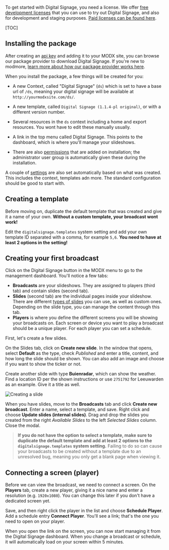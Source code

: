 To get started with Digital Signage, you need a license. We offer [free development licenses](https://modmore.com/free-development-licenses/) that you can use to try out Digital Signage, and also for development and staging purposes. [Paid licenses can be found here](https://modmore.com/digitalsignage/pricing/).

[TOC]

## Installing the package

After creating an [api key](https://modmore.com/account/api-keys/) and adding it to your MODX site, you can browse our package provider to download Digital Signage. If you're new to modmore, [learn more about how our package provider works here](https://modmore.com/about/package-provider/).

When you install the package, a few things will be created for you:

- A new Context, called "Digital Signage" (`ds`) which is set to have a base url of `/ds`, meaning your digital signage will be available at `http://yourmodxsite.com/ds/`. 

- A new template, called `Digital Signage (1.1.4-pl original)`, or with a different version number. 

- Several resources in the `ds` context including a home and export resources. You wont have to edit these manually usually.

- A link in the top menu called Digital Signage. This points to the dashboard, which is where you'll manage your slideshows. 

- There are also [permissions](Permissions) that are added on installation; the administrator user group is automatically given these during the installation.

A couple of [settings](Configuration) are also set automatically based on what was created. This includes the context, templates adn more. The standard configuration should be good to start with. 

## Creating a template

Before moving on, duplicate the default template that was created and give it a name of your own. **Without a custom template, your broadcast wont work!**

Edit the `digitalsignage.templates` system setting and add your own template ID separated with a comma, for example `5,6`. **You need to have at least 2 options in the setting!** 

## Creating your first broadcast

Click on the Digital Signage button in the MODX menu to go to the management dashboard. You'll notice a few tabs:

- **Broadcasts** are your slideshows. They are assigned to players (third tab) and contain slides (second tab). 
- **Slides** (second tab) are the individual pages inside your slideshow. There are different [types of slides](Slide_Types) you can use, as well as custom ones. Depending on the slide type, you can manage the content through this tab.
- **Players** is where you define the different screens you will be showing your broadcasts on. Each screen or device you want to play a broadcast should be a unique player. For each player you can set a schedule.

First, let's create a few slides. 

On the Slides tab, click on **Create new slide**. In the window that opens, select **Default** as the type, check _Published_ and enter a title, content, and how long the slide should be shown. You can also add an image and choose if you want to show the ticker or not. 

Create another slide with type **Buienradar**, which can show the weather. Find a location ID per the shown instructions or use `2751792` for Leeuwarden as an example. Give it a title as well. 

![Creating a slide](../images/create-slide.jpg)

When you have slides, move to the **Broadcasts** tab and click **Create new broadcast**. Enter a name, select a template, and save. Right click and choose **Update slides (internal slides)**. Drag and drop the slides you created from the right _Available Slides_ to the left _Selected Slides_ column. Close the modal. 

> **If you do not have the option to select a template, make sure to duplicate the default template and add at least 2 options to the `digitalsignage.templates` system setting.** Failing to do so can cause your broadcasts to be created without a template due to an unresolved bug, meaning you only get a blank page when viewing it.

## Connecting a screen (player)

Before we can view the broadcast, we need to connect a screen. On the **Players** tab, create a new player, giving it a nice name and enter a resolution (e.g. `1920x1080`). You can change this later if you don't have a dedicated screen yet. 

Save, and then right click the player in the list and choose **Schedule Player**. Add a schedule entry **Connect Player**. You'll see a link; that's the one you need to open on your player. 

When you open the link on the screen, you can now start managing it from the Digital Signage dashboard. When you change a broadcast or schedule, it will automatically load on your screen within 5 minutes.
